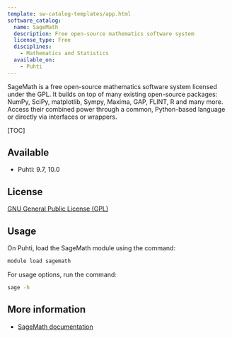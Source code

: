 ```yaml
---
template: sw-catalog-templates/app.html
software_catalog:
  name: SageMath
  description: Free open-source mathematics software system
  license_type: Free
  disciplines:
    - Mathematics and Statistics
  available_on:
    - Puhti
---
```


SageMath is a free open-source mathematics software system licensed
under the GPL. It builds on top of many existing open-source packages:
NumPy, SciPy, matplotlib, Sympy, Maxima, GAP, FLINT, R and many more.
Access their combined power through a common, Python-based language or
directly via interfaces or wrappers.

[TOC]

## Available

- Puhti: 9.7, 10.0

## License

[GNU General Public License (GPL)](https://doc.sagemath.org/html/en/reference/history_and_license/index.html)

## Usage

On Puhti, load the SageMath module using the command:

```bash
module load sagemath
```

For usage options, run the command:

```bash
sage -h
```

## More information

- [SageMath documentation](https://doc.sagemath.org/)
